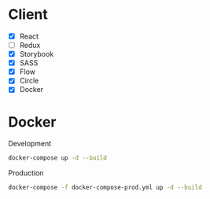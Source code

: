 # Client
- [x] React
- [ ] Redux
- [x] Storybook
- [x] SASS
- [x] Flow
- [x] Circle
- [x] Docker

# Docker
Development
```bash
docker-compose up -d --build
```

Production
```bash
docker-compose -f docker-compose-prod.yml up -d --build
```
